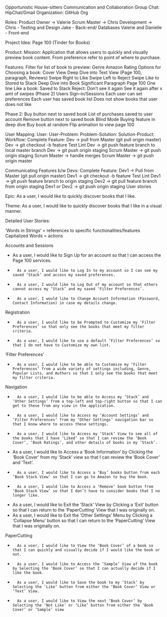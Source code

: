 Opportunistic House-sitters
Communication and Collaboration
Group Chat: HipChat/Gmail
Organization: GitHub Org

Roles:
Product Owner → Valerie
Scrum Master → Chris
Development → 
Chris - Testing and Design
Jake - Back-end/ Databases
Valerie and Danielle - Front-end

Project Idea: 
Page 100 (Tinder for Books)

Product: 
Mission: 
Application that allows users to quickly and visually preview book content. From preference refer to point of where to purchase. 

Features:
Filter for list of book to preview:
Genre
Amazon Rating
Options for Choosing a book:
Cover View
Deep Dive into Text View (Page 100, paragraph, Reviews)
Swipe Right to Like
Swipe Left to Reject
Swipe Like to Stored to Stack
Deep Dive into Book
Significant Paragraph
Page 100
One line
Like a book:
Saved to Stack
Reject:
Don’t see it again
See it again after x amt of swipes (Phase 2)
Users Sign-in/Sessions
Each user can set preferences
Each user has saved book list
Does not show books that user does not like

Phase 2:
Buy button next to saved book
List of purchases saved to user account
Remove button next to saved book
Blind Mode
Buying feature in deep dive
Buy book at random
Flip animation to view page 100


User Mapping:
User: 
User-Problem:
Problem-Solution:
Solution-Product:
Workflow: 
Complete Feature:
Dev → pull from Master (git pull origin master)
Dev → git checkout -b feature
Test
Lint
Dev → git push feature branch to local master branch
Dev → git push origin staging
Scrum Master → git push origin staging
Scrum Master → handle merges
Scrum Master → git push origin master

Communicating Features b/w Devs:
Complete Feature:
Dev1 → Pull from Master (git pull origin master)
Dev1 → git checkout -b feature
Test
Lint
Dev1 → git push feature branch to origin staging
Dev2 → git pull feature branch from origin staging
Dev1 or Dev2 → git push origin staging
User stories
 
Epic: As a user, I would like to quickly discover books that I like.
 
Theme: As a user, I would like to quickly discover books that I like in a visual manner.
 
Detailed User Stories:
 
‘Words in Strings’ = references to specific functionalities/features
Capitalized Words = actions
 
Accounts and Sessions
-    As a user, I would like to Sign Up for an account so that I can access the Page 100 services.
-       As a user, I would like to Log In to my account so I can see my saved ‘Stack’ and access my saved preferences.
-       As a user, I would like to Log Out of my account so that others cannot access my ‘Stack’ and my saved ‘Filter Preferences’.
-       As a user, I would like to Change Account Information (Password, Contact Information) in case my details change.
 
Registration
-       As a user, I would like to be Prompted to Customize my ‘Filter Preferences’ so that only see the books that meet my filter criteria.
-       As a user, I would like to use a default ‘Filter Preferences’ so that I do not have to Customize my own list.
 
‘Filter Preferences’
-       As a user, I would like to be able to Customize my ‘Filter Preferences’ from a wide variety of settings including, Genre, Popular Lists, and Authors so that I only see the books that meet my filter criteria.
 
Navigation
-       As a user, I would like to be able to Access my ‘Stack’ and ‘Other Settings’ from a top-left and top-right button so that I can get to these from any view in the application.
-       As a user, I would like to Access my ‘Account Settings’ and ‘Filter Preferences’ from my ‘Other Settings’ navigation bar so that I know where to access these settings.
-       As a user, I would like to Access my ‘Stack’ View to see all of the books that I have ‘Liked’ so that I can review the ‘Book Cover’, ‘Book Ratings’, and other details of books in my ‘Stack’.
-    As a user, I would like to Access a ‘Book Information’ by Clicking the ‘Book Cover’ from my ‘Stack’ view so that I can review the ‘Book Cover’ and ‘Text’.
-       As a user, I would like to Access a ‘Buy’ books button from each ‘Book Stack View’ so that I can go to Amazon to buy the book.
-       As a user, I would like to Access a ‘Remove’ book button from ‘Book Stack View’ so that I don’t have to consider books that I no longer like.
-    As a user, I would like to Exit the ‘Stack’ View by Clicking a ‘Exit’ button so that I can return to the ‘PaperCutting’ View that I was originally on.
-   As a  user, I would like to Exit the ‘Other Settings’ Menu by Clicking a ‘Collapse Menu’ button so that I can return to the ‘PaperCutting’ View that I was originally on.

 
PaperCutting
-       As a user, I would like to View the ‘Book Cover’ of a book so that I can quickly and visually decide if I would like the book or not.
-       As a user, I would like to Access the ‘Sample’ View of the book by Selecting the ‘Book Cover’ so that I can actually decide if I like the book.
-       As a user, I would like to Save the book to my ‘Stack’ by Selecting the ‘Like’ button from either the ‘Book Cover’ View or ‘Text’ View.
-       As a user, I would like to View the next ‘Book Cover’ by Selecting the ‘Not Like’ or ‘Like’ button from either the ‘Book Cover’ or ‘Sample’ view

